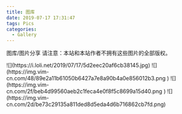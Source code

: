 ```yaml
---
title: 图库
date: 2019-07-17 17:31:47
tags: Pics
categories: 
  - Gallery
---
```

图库/图片分享
请注意：本站和本站作者不拥有这些图片的全部版权。

<!-- more -->

<fancybox>
![](https://i.loli.net/2019/07/17/5d2eec20af6cb38145.jpg)
</fancybox>
<fancybox>
![](https://img.vim-cn.com/48/89e2a11b61050b6427a7e8a90b4a0e856012b3.png )
</fancybox>
<fancybox>
![](https://img.vim-cn.com/2f/beb4d99560aeb2c1feca4e0f8f5c8699a15d40.png )
</fancybox>
<fancybox>
![](https://img.vim-cn.com/2d/be73c29135a811ded8d5eda4d6b716862cb7fd.png)
</fancybox>